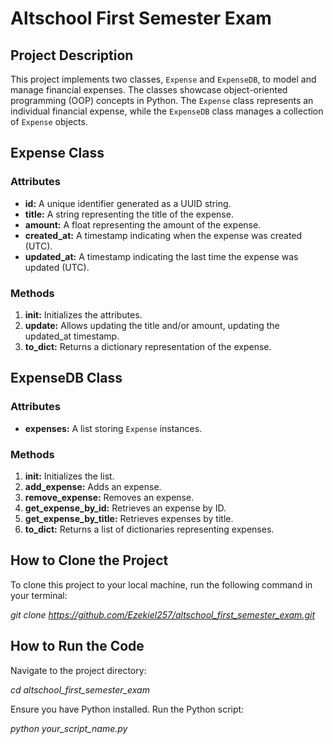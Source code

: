 # Altschool First Semester Exam

## Project Description
This project implements two classes, `Expense` and `ExpenseDB`, to model and manage financial expenses. The classes showcase object-oriented programming (OOP) concepts in Python. The `Expense` class represents an individual financial expense, while the `ExpenseDB` class manages a collection of `Expense` objects.

## Expense Class
### Attributes
- **id:** A unique identifier generated as a UUID string.
- **title:** A string representing the title of the expense.
- **amount:** A float representing the amount of the expense.
- **created_at:** A timestamp indicating when the expense was created (UTC).
- **updated_at:** A timestamp indicating the last time the expense was updated (UTC).

### Methods
1. **__init__:** Initializes the attributes.
2. **update:** Allows updating the title and/or amount, updating the updated_at timestamp.
3. **to_dict:** Returns a dictionary representation of the expense.

## ExpenseDB Class
### Attributes
- **expenses:** A list storing `Expense` instances.

### Methods
1. **__init__:** Initializes the list.
2. **add_expense:** Adds an expense.
3. **remove_expense:** Removes an expense.
4. **get_expense_by_id:** Retrieves an expense by ID.
5. **get_expense_by_title:** Retrieves expenses by title.
6. **to_dict:** Returns a list of dictionaries representing expenses.

## How to Clone the Project
To clone this project to your local machine, run the following command in your terminal:

*git clone https://github.com/Ezekiel257/altschool_first_semester_exam.git*

## How to Run the Code
Navigate to the project directory:

*cd altschool_first_semester_exam*

Ensure you have Python installed.
Run the Python script:

*python your_script_name.py*
